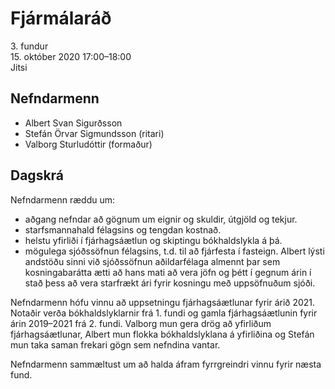 # Fjármálaráð

3\. fundur  
15\. október 2020 17:00–18:00  
Jitsi

## Nefndarmenn

* Albert Svan Sigurðsson
* Stefán Örvar Sigmundsson (ritari)
* Valborg Sturludóttir (formaður)

## Dagskrá

Nefndarmenn ræddu um:
* aðgang nefndar að gögnum um eignir og skuldir, útgjöld og tekjur.
* starfsmannahald félagsins og tengdan kostnað.
* helstu yfirliði í fjárhagsáætlun og skiptingu bókhaldslykla á þá.
* mögulega sjóðssöfnun félagsins, t.d. til að fjárfesta í fasteign. Albert lýsti andstöðu sinni við sjóðssöfnun aðildarfélaga almennt þar sem kosningabarátta ætti að hans mati að vera jöfn og þétt í gegnum árin í stað þess að vera starfrækt ári fyrir kosningu með uppsöfnuðum sjóði.

Nefndarmenn hófu vinnu að uppsetningu fjárhagsáætlunar fyrir árið 2021. Notaðir verða bókhaldslyklarnir frá 1. fundi og gamla fjárhagsáætlunin fyrir árin 2019–2021 frá 2. fundi. Valborg mun gera drög að yfirliðum fjárhagsáætlunar, Albert mun flokka bókhaldslyklana á yfirliðina og Stefán mun taka saman frekari gögn sem nefndina vantar.

Nefndarmenn sammæltust um að halda áfram fyrrgreindri vinnu fyrir næsta fund.